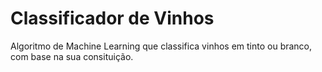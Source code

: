 # Classificador de Vinhos

Algoritmo de Machine Learning que classifica vinhos em tinto ou branco, com base na sua consituição.

